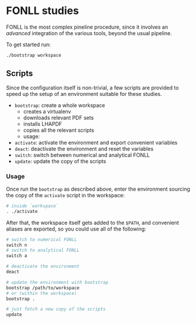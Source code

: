 # FONLL studies

FONLL is the most complex pineline procedure, since it involves an *advanced*
integration of the various tools, beyond the usual pipeline.

To get started run:

```sh
./bootstrap workspace
```


## Scripts

Since the configuration itself is non-trivial, a few scripts are provided to
speed up the setup of an environment suitable for these studies.

- `bootstrap`: create a whole workspace
  - creates a virtualenv
  - downloads relevant PDF sets
  - installs LHAPDF
  - copies all the relevant scripts
  - usage:
- `activate`: activate the environment and export convenient variables
- `deact`: deactivate the environment and reset the variables
- `switch`: switch between numerical and analytical FONLL
- `update`: update the copy of the scripts

### Usage

Once run the `bootstrap` as described above, enter the environment sourcing the
copy of the `activate` script in the workspace:

```sh
# inside `workspace`
. ./activate
```

After that, the workspace itself gets added to the `$PATH`, and convenient
aliases are exported, so you could use all of the following:
```sh
# switch to numerical FONLL
switch n
# switch to analytical FONLL
switch a

# deactivate the environment
deact

# update the environment with bootstrap
bootstrap /path/to/workspace
# or (within the workspace)
bootstrap .

# just fetch a new copy of the scripts
update
```
